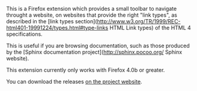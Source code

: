 This is a Firefox extension which provides a small toolbar to navigate throught
a website, on websites that provide the right "link types", as described in the
[link types section](http://www.w3.org/TR/1999/REC-html401-19991224/types.html#type-links
HTML Link types) of the HTML 4 specifications.

This is useful if you are browsing documentation, such as those produced by the
[Sphinx documentation project](http://sphinx.pocoo.org/ Sphinx website).

This extension currently only works with Firefox 4.0b or greater.

You can download the releases [on the project website](http://multani.info/projects/jetpack-html-navigation/releases).
